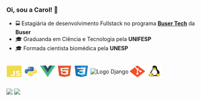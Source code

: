 ### Oi, sou a Carol! 👋
- 🚍 Estagiária de desenvolvimento Fullstack no programa <a href = "https://blog.buser.com.br/novidades/buser-lanca-programa-capacitacao-profissionais-tecnologia/" target="_blank"><b>Buser Tech</b></a> da <b>Buser</b>
- 🎓 Graduanda em Ciência e Tecnologia pela <b>UNIFESP</b>
- 🎓 Formada cientista biomédica pela <b>UNESP</b>

<div style="display: inline_block"><br>
  <img align="center" alt="Logo-JavaScript" height="30" width="40" src="https://raw.githubusercontent.com/devicons/devicon/master/icons/javascript/javascript-plain.svg">
   <img align="center" alt="Logo Python" height="30" width="40" src="https://raw.githubusercontent.com/devicons/devicon/master/icons/python/python-original.svg">
   <img align="center" alt="Logo Vue" height="30" width="40" src="https://raw.githubusercontent.com/vuejs/art/a1c78b74569b70a25300925b4eacfefcc143b8f6/logo.svg">
  <img align="center" alt="Logo HTML" height="30" width="40" src="https://raw.githubusercontent.com/devicons/devicon/master/icons/html5/html5-original.svg">
  <img align="center" alt="LogoCSS" height="30" width="40" src="https://raw.githubusercontent.com/devicons/devicon/master/icons/css3/css3-original.svg">
  <img align="center" alt="Logo Django" height="30" width="40" src="https://cdn.jsdelivr.net/gh/devicons/devicon/icons/django/django-plain.svg">
  <img align="center" alt="Logo Git" height="30" width="40" src="https://raw.githubusercontent.com/devicons/devicon/master/icons/git/git-original.svg">
  <img align="center" alt="Logo Linux" height="30" width="40" src="https://raw.githubusercontent.com/devicons/devicon/master/icons/linux/linux-original.svg">
</div>
  
  ##
  
<div> 
  <a href = "mailto:anacmas@gmail.com"><img src="https://img.shields.io/badge/-Gmail-%23333?style=for-the-badge&logo=gmail&logoColor=white" target="_blank"></a>
  <a href="https://www.linkedin.com/in/ana-carolina-milos-17259787/" target="_blank"><img src="https://img.shields.io/badge/-LinkedIn-%230077B5?style=for-the-badge&logo=linkedin&logoColor=white" target="_blank"></a> 
